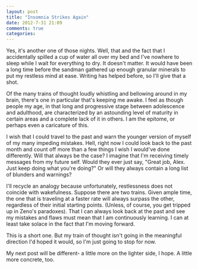```yaml
---
layout: post
title: "Insomnia Strikes Again"
date: 2012-7-31 21:09
comments: true
categories: 
---
```


Yes, it's another one of those nights. Well, that and the fact that I accidentally spilled a cup of water all over my bed and I've nowhere to sleep while I wait for everything to dry. It doesn't matter. It would have been a long time before the sandman gathered up enough granular minerals to put my restless mind at ease. Writing has helped before, so I'll give that a shot.

Of the many trains of thought loudly whistling and bellowing around in my brain, there's one in particular that's keeping me awake. I feel as though people my age, in that long and progressive stage between adolescence and adulthood, are characterized by an astounding level of maturity in certain areas and a complete lack of it in others. I am the epitome, or perhaps even a caricature of this.

I wish that I could travel to the past and warn the younger version of myself of my many impeding mistakes. Hell, right now I could look back to the past month and count off more than a few things I wish I would've done differently. Will that always be the case? I imagine that I'm receiving timely messages from my future self. Would they ever just say, "Great job, Alex. Just keep doing what you're doing?" Or will they always contain a long list of blunders and warnings?

I'll recycle an analogy because unfortunately, restlessness does not coincide with wakefulness. Suppose there are two trains. Given ample time, the one that is traveling at a faster rate will always surpass the other, regardless of their initial starting points. (Unless, of course, you get tripped up in Zeno's paradoxes). That I can always look back at the past and see my mistakes and flaws must mean that I am continuously learning. I can at least take solace in the fact that I'm moving forward.

This is a short one. But my train of thought isn't going in the meaningful direction I'd hoped it would, so I'm just going to stop for now.

My next post will be different- a little more on the lighter side, I hope. A little more concrete, too.